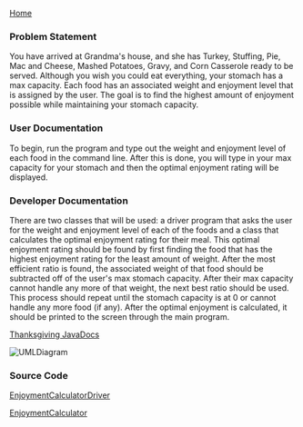 [Home](https://github.com/mstensby)

### Problem Statement
You have arrived at Grandma's house, and she has Turkey, Stuffing, Pie, Mac and Cheese, Mashed Potatoes, Gravy, and Corn Casserole ready to be served. Although you wish you could eat everything, your stomach has a max capacity. Each food has an associated weight and enjoyment level that is assigned by the user. The goal is to find the highest amount of enjoyment possible while maintaining your stomach capacity.

### User Documentation
To begin, run the program and type out the weight and enjoyment level of each food in the command line. After this is done, you will type in your max capacity for your stomach and then the optimal enjoyment rating will be displayed. 

### Developer Documentation
There are two classes that will be used: a driver program that asks the user for the weight and enjoyment level of each of the foods and a class that calculates the optimal enjoyment rating for their meal. This optimal enjoyment rating should be found by first finding the food that has the highest enjoyment rating for the least amount of weight. After the most efficient ratio is found, the associated weight of that food should be subtracted off of the user's max stomach capacity. After their max capacity cannot handle any more of that weight, the next best ratio should be used. This process should repeat until the stomach capacity is at 0 or cannot handle any more food (if any).  After the optimal enjoyment is calculated, it should be printed to the screen through the main program. 

[Thanksgiving JavaDocs](http://localhost:8000/mstensby/oral_exam2/AdvancedTopics2/doc/package-summary.html)

![UMLDiagram](https://class-git.engineering.uiowa.edu/swd2023fall/mstensby/-/raw/main/oral_exam2/AdvancedTopics2/src/ThanksgivingUMLDiagram.png)

### Source Code

[EnjoymentCalculatorDriver](https://class-git.engineering.uiowa.edu/swd2023fall/mstensby/-/blob/main/oral_exam2/AdvancedTopics2/src/EnjoymentCalculatorDriver.java)

[EnjoymentCalculator](https://class-git.engineering.uiowa.edu/swd2023fall/mstensby/-/blob/main/oral_exam2/AdvancedTopics2/src/EnjoymentCalculator.java)
